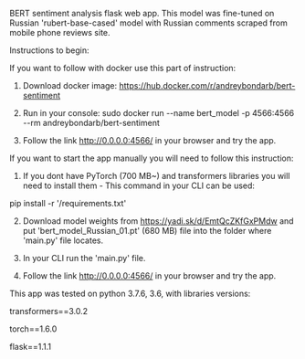 BERT sentiment analysis flask web app. This model was fine-tuned on Russian 'rubert-base-cased' model with Russian comments scraped from mobile phone reviews site.

Instructions to begin:

If you want to follow with docker use this part of instruction:

1. Download docker image: https://hub.docker.com/r/andreybondarb/bert-sentiment

2. Run in your console: 
sudo docker run --name bert_model -p 4566:4566 --rm andreybondarb/bert-sentiment

3. Follow the link http://0.0.0.0:4566/ in your browser and try the app.

If you want to start the app manually you will need to follow this instruction:

1. If you dont have PyTorch (700 MB~) and transformers libraries you will need to install them - This command in your CLI can be used:

pip install -r '/requirements.txt'

2. Download model weights from https://yadi.sk/d/EmtQcZKfGxPMdw and put 'bert_model_Russian_01.pt' (680 MB) file into the folder where 'main.py' file locates.

3. In your CLI run the 'main.py' file.

4. Follow the link http://0.0.0.0:4566/ in your browser and try the app.

This app was tested on python 3.7.6, 3.6, with libraries versions:

transformers==3.0.2

torch==1.6.0

flask==1.1.1

